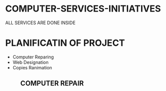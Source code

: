 # COMPUTER-SERVICES-INITIATIVES
ALL SERVICES ARE DONE INSIDE
<h1>PLANIFICATIN OF PROJECT</h1>
<ul>
  <li>Computer Reparing
  <li>Web Designation
  <li>Copies Ranimation
  <ul>
<h2>COMPUTER REPAIR</h2>
